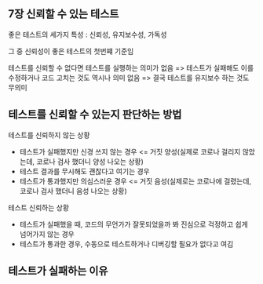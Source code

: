## 7장 신뢰할 수 있는 테스트

좋은 테스트의 세가지 특성 : 신뢰성, 유지보수성, 가독성

그 중 신뢰성이 좋은 테스트의 첫번쨰 기준임   

테스트를 신뢰할 수 없다면 테스트를 실행하는 의미가 없음 => 테스트가 실패해도 이를 수정하거나 코드 고치는 것도 역시나 의미 없음 => 결국 테스트를 유지보수 하는 것도 무의미 

## 테스트를 신뢰할 수 있는지 판단하는 방법

테스트를 신뢰하지 않는 상황
- 테스트가 실패했지만 신경 쓰지 않는 경우 <= 거짓 양성(실제로 코로나 걸리지 않았는데, 코로나 검사 했더니 양성 나오는 상황)
- 테스트 결과를 무시해도 괜찮다고 여기는 경우
- 테스트가 통과했지만 의심스러운 경우 <= 거짓 음성(실제로는 코로나에 걸렸는데, 코로나 검사 했더니 음성 나오는 상황)

테스트 신뢰하는 상황
- 테스트가 실패했을 때, 코드의 무언가가 잘못되었을까 봐 진심으로 걱정하고 쉽게 넘어가지 않는 경우
- 테스트가 통과한 경우, 수동으로 테스트하거나 디버깅할 필요가 없다고 여김

## 테스트가 실패하는 이유

